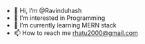 - 👋 Hi, I’m @Ravinduhash
- 👀 I’m interested in Programming
- 🌱 I’m currently learning MERN stack
- 📫 How to reach me rhatu2000@gmail.com

<!---
Ravinduhash/Ravinduhash is a ✨ special ✨ repository because its `README.md` (this file) appears on your GitHub profile.
You can click the Preview link to take a look at your changes.
--->
